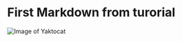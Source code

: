 # First Markdown from turorial
![Image of Yaktocat](https://octodex.github.com/images/yaktocat.png)
